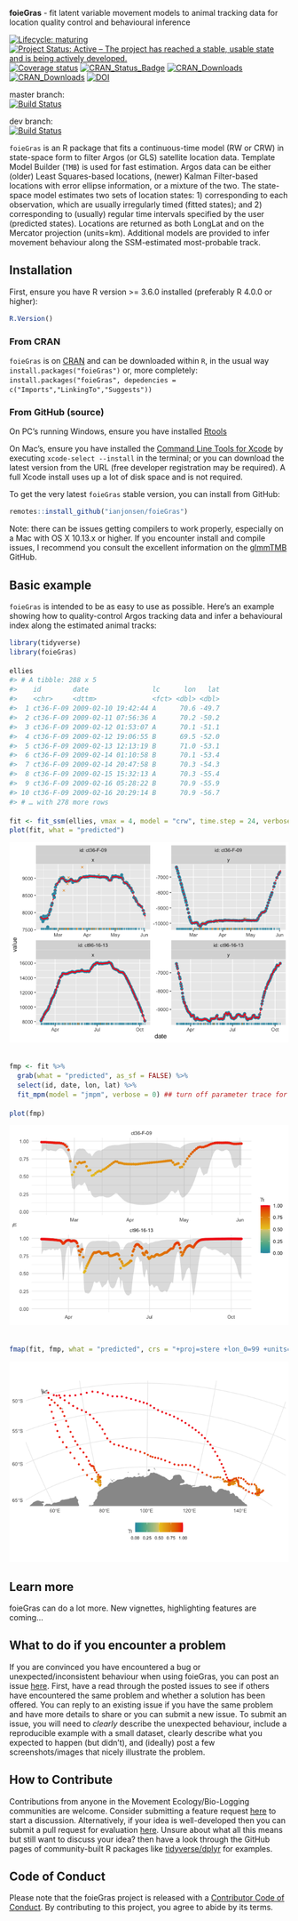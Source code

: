 
<!-- README.md is generated from README.Rmd. Please edit that file -->

**foieGras** - fit latent variable movement models to animal tracking
data for location quality control and behavioural inference

<!-- badges: start -->

[![Lifecycle:
maturing](https://img.shields.io/badge/lifecycle-maturing-blue.svg)](https://www.tidyverse.org/lifecycle/#maturing)
[![Project Status: Active – The project has reached a stable, usable
state and is being actively
developed.](https://www.repostatus.org/badges/latest/active.svg)](https://www.repostatus.org/#active)
[![Coverage
status](https://codecov.io/gh/ianjonsen/foieGras/branch/master/graph/badge.svg)](https://codecov.io/github/ianjonsen/foieGras?branch=master)
[![CRAN\_Status\_Badge](http://www.r-pkg.org/badges/version/foieGras)](https://cran.r-project.org/package=foieGras)
[![CRAN\_Downloads](http://cranlogs.r-pkg.org/badges/foieGras?color=brightgreen)](http://www.r-pkg.org/pkg/foieGras)
[![CRAN\_Downloads](http://cranlogs.r-pkg.org/badges/grand-total/foieGras?color=brightgreen)](https://cran.r-project.org/package=foieGras)
[![DOI](https://zenodo.org/badge/DOI/10.5281/zenodo.2628481.svg)](https://doi.org/10.5281/zenodo.2628481)

master branch:  
[![Build
Status](https://travis-ci.com/ianjonsen/foieGras.svg?branch=master)](https://travis-ci.com/ianjonsen/foieGras)

dev branch:  
[![Build
Status](https://travis-ci.com/ianjonsen/foieGras.svg?branch=dev)](https://travis-ci.com/ianjonsen/foieGras)
<!-- badges: end -->

`foieGras` is an R package that fits a continuous-time model (RW or CRW)
in state-space form to filter Argos (or GLS) satellite location data.
Template Model Builder (`TMB`) is used for fast estimation. Argos data
can be either (older) Least Squares-based locations, (newer) Kalman
Filter-based locations with error ellipse information, or a mixture of
the two. The state-space model estimates two sets of location states: 1)
corresponding to each observation, which are usually irregularly timed
(fitted states); and 2) corresponding to (usually) regular time
intervals specified by the user (predicted states). Locations are
returned as both LongLat and on the Mercator projection (units=km).
Additional models are provided to infer movement behaviour along the
SSM-estimated most-probable track.

## Installation

First, ensure you have R version \>= 3.6.0 installed (preferably R 4.0.0
or higher):

``` r
R.Version()
```

### From CRAN

`foieGras` is on [CRAN](https://cran.r-project.org/package=foieGras) and
can be downloaded within `R`, in the usual way
`install.packages("foieGras")` or, more completely:
`install.packages("foieGras", depedencies =
c("Imports","LinkingTo","Suggests"))`

### From GitHub (source)

On PC’s running Windows, ensure you have installed
[Rtools](https://cran.r-project.org/bin/windows/Rtools/)

On Mac’s, ensure you have installed the [Command Line Tools for
Xcode](https://developer.apple.com/download/more/) by executing
`xcode-select --install` in the terminal; or you can download the latest
version from the URL (free developer registration may be required). A
full Xcode install uses up a lot of disk space and is not required.

To get the very latest `foieGras` stable version, you can install from
GitHub:

``` r
remotes::install_github("ianjonsen/foieGras")
```

Note: there can be issues getting compilers to work properly, especially
on a Mac with OS X 10.13.x or higher. If you encounter install and
compile issues, I recommend you consult the excellent information on the
[glmmTMB](https://github.com/glmmTMB/glmmTMB) GitHub.

## Basic example

`foieGras` is intended to be as easy to use as possible. Here’s an
example showing how to quality-control Argos tracking data and infer a
behavioural index along the estimated animal tracks:

``` r
library(tidyverse)
library(foieGras)

ellies
#> # A tibble: 288 x 5
#>    id        date                lc      lon   lat
#>    <chr>     <dttm>              <fct> <dbl> <dbl>
#>  1 ct36-F-09 2009-02-10 19:42:44 A      70.6 -49.7
#>  2 ct36-F-09 2009-02-11 07:56:36 A      70.2 -50.2
#>  3 ct36-F-09 2009-02-12 01:53:07 A      70.1 -51.1
#>  4 ct36-F-09 2009-02-12 19:06:55 B      69.5 -52.0
#>  5 ct36-F-09 2009-02-13 12:13:19 B      71.0 -53.1
#>  6 ct36-F-09 2009-02-14 01:10:58 B      70.1 -53.4
#>  7 ct36-F-09 2009-02-14 20:47:58 B      70.3 -54.3
#>  8 ct36-F-09 2009-02-15 15:32:13 A      70.3 -55.4
#>  9 ct36-F-09 2009-02-16 05:28:22 B      70.9 -55.9
#> 10 ct36-F-09 2009-02-16 20:29:14 B      70.9 -56.7
#> # … with 278 more rows

fit <- fit_ssm(ellies, vmax = 4, model = "crw", time.step = 24, verbose = 0) ## turn off parameter trace for tidy output
plot(fit, what = "predicted")
```

![](man/figures/README-example-1.png)<!-- -->

``` r

fmp <- fit %>% 
  grab(what = "predicted", as_sf = FALSE) %>%
  select(id, date, lon, lat) %>%
  fit_mpm(model = "jmpm", verbose = 0) ## turn off parameter trace for tidy output

plot(fmp)
```

![](man/figures/README-example-2.png)<!-- -->

``` r

fmap(fit, fmp, what = "predicted", crs = "+proj=stere +lon_0=99 +units=km +ellps=WGS84")
```

![](man/figures/README-example-3.png)<!-- -->

## Learn more

foieGras can do a lot more. New vignettes, highlighting features are
coming…

## What to do if you encounter a problem

If you are convinced you have encountered a bug or
unexpected/inconsistent behaviour when using foieGras, you can post an
issue [here](https://github.com/ianjonsen/foieGras/issues). First, have
a read through the posted issues to see if others have encountered the
same problem and whether a solution has been offered. You can reply to
an existing issue if you have the same problem and have more details to
share or you can submit a new issue. To submit an issue, you will need
to *clearly* describe the unexpected behaviour, include a reproducible
example with a small dataset, clearly describe what you expected to
happen (but didn’t), and (ideally) post a few screenshots/images that
nicely illustrate the problem.

## How to Contribute

Contributions from anyone in the Movement Ecology/Bio-Logging
communities are welcome. Consider submitting a feature request
[here](https://github.com/ianjonsen/foieGras/issues/new/choose) to start
a discussion. Alternatively, if your idea is well-developed then you can
submit a pull request for evaluation
[here](https://github.com/ianjonsen/foieGras/pulls). Unsure about what
all this means but still want to discuss your idea? then have a look
through the GitHub pages of community-built R packages like
[tidyverse/dplyr](https://github.com/tidyverse/dplyr) for examples.

## Code of Conduct

Please note that the foieGras project is released with a [Contributor
Code of
Conduct](https://contributor-covenant.org/version/2/0/CODE_OF_CONDUCT.html).
By contributing to this project, you agree to abide by its terms.
